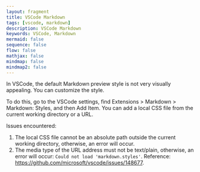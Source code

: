 ```yaml
---
layout: fragment
title: VSCode Markdown 
tags: [vscode, markdown]
description: VSCode Markdown 
keywords: VSCode, Markdown
mermaid: false
sequence: false
flow: false
mathjax: false
mindmap: false
mindmap2: false
---
```


In VSCode, the default Markdown preview style is not very visually appealing. You can customize the style.

To do this, go to the VSCode settings, find Extensions > Markdown > Markdown: Styles, and then Add Item. You can add a local CSS file from the current working directory or a URL.

Issues encountered:

1. The local CSS file cannot be an absolute path outside the current working directory, otherwise, an error will occur.
2. The media type of the URL address must not be text/plain, otherwise, an error will occur: `Could not load 'markdown.styles'`. Reference: <https://github.com/microsoft/vscode/issues/148677>.
